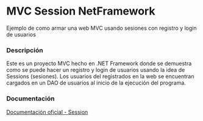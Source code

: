 # MVC Session NetFramework
Ejemplo de como armar una web MVC usando sesiones con registro y login de usuarios

### Descripción
Este es un proyecto MVC hecho en .NET Framework donde se demuestra como se puede hacer un registro y login de usuarios usando la idea de Sessions (sesiones). Los usuarios del registrados en la web se encuentran cargados en un DAO de usuarios al inicio de la ejecución del programa.

### Documentación
[Documentación oficial - Session](https://docs.microsoft.com/en-us/dotnet/api/system.web.httpcontext.session?view=netframework-4.8)<br>